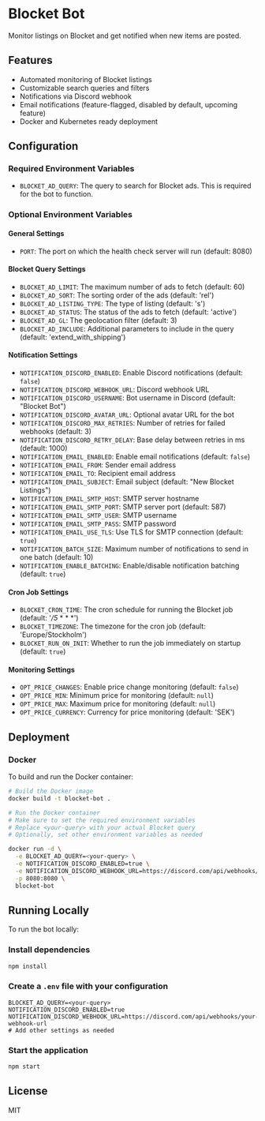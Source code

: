 # Blocket Bot

Monitor listings on Blocket and get notified when new items are posted.

## Features

- Automated monitoring of Blocket listings
- Customizable search queries and filters
- Notifications via Discord webhook
- Email notifications (feature-flagged, disabled by default, upcoming feature)
- Docker and Kubernetes ready deployment

## Configuration

### Required Environment Variables

- `BLOCKET_AD_QUERY`: The query to search for Blocket ads. This is required for the bot to function.

### Optional Environment Variables

#### General Settings

- `PORT`: The port on which the health check server will run (default: 8080)

#### Blocket Query Settings

- `BLOCKET_AD_LIMIT`: The maximum number of ads to fetch (default: 60)
- `BLOCKET_AD_SORT`: The sorting order of the ads (default: 'rel')
- `BLOCKET_AD_LISTING_TYPE`: The type of listing (default: 's')
- `BLOCKET_AD_STATUS`: The status of the ads to fetch (default: 'active')
- `BLOCKET_AD_GL`: The geolocation filter (default: 3)
- `BLOCKET_AD_INCLUDE`: Additional parameters to include in the query (default: 'extend_with_shipping')

#### Notification Settings

- `NOTIFICATION_DISCORD_ENABLED`: Enable Discord notifications (default: `false`)
- `NOTIFICATION_DISCORD_WEBHOOK_URL`: Discord webhook URL
- `NOTIFICATION_DISCORD_USERNAME`: Bot username in Discord (default: "Blocket Bot")
- `NOTIFICATION_DISCORD_AVATAR_URL`: Optional avatar URL for the bot
- `NOTIFICATION_DISCORD_MAX_RETRIES`: Number of retries for failed webhooks (default: 3)
- `NOTIFICATION_DISCORD_RETRY_DELAY`: Base delay between retries in ms (default: 1000)
- `NOTIFICATION_EMAIL_ENABLED`: Enable email notifications (default: `false`)
- `NOTIFICATION_EMAIL_FROM`: Sender email address
- `NOTIFICATION_EMAIL_TO`: Recipient email address
- `NOTIFICATION_EMAIL_SUBJECT`: Email subject (default: "New Blocket Listings")
- `NOTIFICATION_EMAIL_SMTP_HOST`: SMTP server hostname
- `NOTIFICATION_EMAIL_SMTP_PORT`: SMTP server port (default: 587)
- `NOTIFICATION_EMAIL_SMTP_USER`: SMTP username
- `NOTIFICATION_EMAIL_SMTP_PASS`: SMTP password
- `NOTIFICATION_EMAIL_USE_TLS`: Use TLS for SMTP connection (default: `true`)
- `NOTIFICATION_BATCH_SIZE`: Maximum number of notifications to send in one batch (default: 10)
- `NOTIFICATION_ENABLE_BATCHING`: Enable/disable notification batching (default: `true`)

#### Cron Job Settings

- `BLOCKET_CRON_TIME`: The cron schedule for running the Blocket job (default: '_/5_ \* \* \*')
- `BLOCKET_TIMEZONE`: The timezone for the cron job (default: 'Europe/Stockholm')
- `BLOCKET_RUN_ON_INIT`: Whether to run the job immediately on startup (default: `true`)

#### Monitoring Settings

- `OPT_PRICE_CHANGES`: Enable price change monitoring (default: `false`)
- `OPT_PRICE_MIN`: Minimum price for monitoring (default: `null`)
- `OPT_PRICE_MAX`: Maximum price for monitoring (default: `null`)
- `OPT_PRICE_CURRENCY`: Currency for price monitoring (default: 'SEK')

## Deployment

### Docker

To build and run the Docker container:

```bash
# Build the Docker image
docker build -t blocket-bot .

# Run the Docker container
# Make sure to set the required environment variables
# Replace <your-query> with your actual Blocket query
# Optionally, set other environment variables as needed

docker run -d \
  -e BLOCKET_AD_QUERY=<your-query> \
  -e NOTIFICATION_DISCORD_ENABLED=true \
  -e NOTIFICATION_DISCORD_WEBHOOK_URL=https://discord.com/api/webhooks/your-webhook-url \
  -p 8080:8080 \
  blocket-bot
```

## Running Locally

To run the bot locally:

### Install dependencies

```bash
npm install
```

### Create a `.env` file with your configuration

```env
BLOCKET_AD_QUERY=<your-query>
NOTIFICATION_DISCORD_ENABLED=true
NOTIFICATION_DISCORD_WEBHOOK_URL=https://discord.com/api/webhooks/your-webhook-url
# Add other settings as needed
```

### Start the application

```bash
npm start
```

## License

MIT
